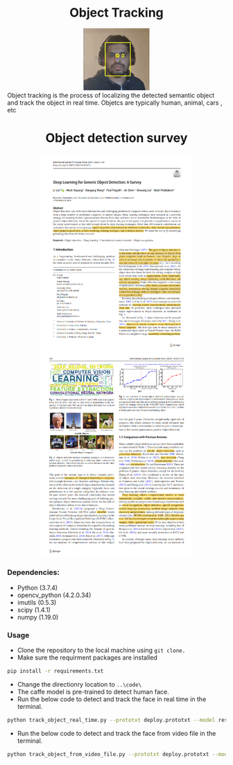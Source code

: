 <h1 align="center">
	Object Tracking
</h1>

<div align="center">
	<img src="https://github.com/Manojkl/object-tracking/blob/main/Images/person.gif" width="30%" height="30%"> 

</div>
Object tracking is the process of localizing the detected semantic object and track the object in real time. Objetcs are typically human, animal, cars , etc 

<h1 align="center">
	Object detection survey
</h1>

<div align="center">
	<!-- <img src="/media/manoj/Manoj_drive/Computer_vision/object-tracking/Images/person.gif" width="30%" height="30%"> -->
	<img src="https://github.com/Manojkl/object-tracking/blob/main/Images/OD_1.png" width="70%" height="70%">
	<img src="https://github.com/Manojkl/object-tracking/blob/main/Images/OD_2.png" width="70%" height="70%">

</div>

### Dependencies:
 - Python (3.7.4)
 - opencv_python (4.2.0.34)
 - imutils (0.5.3)
 - scipy (1.4.1)
 - numpy (1.19.0)

 ### Usage 
- Clone the repository to the local machine using ```git clone.```
- Make sure the requirment packages are installed 
```sh
pip install -r requirements.txt
```
- Change the directionry location to ```..\code\```
- The caffe model is pre-trained to detect human face.
- Run the below code to detect and track the face in real time in the terminal.
``` sh
python track_object_real_time.py --prototxt deploy.prototxt --model res10_300x300_ssd_iter_140000.caffemodel
```
- Run the below code to detect and track the face from video file in the terminal.
``` sh
python track_object_from_video_file.py --prototxt deploy.prototxt --model res10_300x300_ssd_iter_140000.caffemodel --video ../object-tracking/code/test.mp4
```


